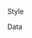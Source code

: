 Style
<!-- TODO: Change the url slugs to name instead of id -->
<!-- FIX: loading.tsx -->

Data
<!-- TODO: instead of paid - true or false; do status - cancelled, paid -->
<!-- TODO: Add functionality to delete cancelled orders -->
<!-- TODO: add variants api for products -->
